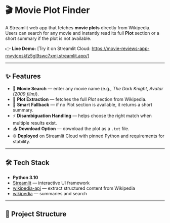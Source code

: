 # 🎬 Movie Plot Finder

A Streamlit web app that fetches **movie plots** directly from Wikipedia.  
Users can search for any movie and instantly read its full **Plot** section or a short summary if the plot is not available.  

👉 **Live Demo:** [Try it on Streamlit Cloud: https://movie-reviews-app-rnvytcpskfz5gl9swc7xmj.streamlit.app/]


---

## ✨ Features
- 🔎 **Movie Search** — enter any movie name (e.g., *The Dark Knight*, *Avatar (2009 film)*).  
- 📖 **Plot Extraction** — fetches the full *Plot* section from Wikipedia.  
- 🔄 **Smart Fallback** — if no Plot section is available, it returns a short summary.  
- ⚡ **Disambiguation Handling** — helps choose the right match when multiple results exist.  
- 📥 **Download Option** — download the plot as a `.txt` file.  
- 🌐 **Deployed** on Streamlit Cloud with pinned Python and requirements for stability.  

---

## 🛠️ Tech Stack
- **Python 3.10**  
- [Streamlit](https://streamlit.io/) — interactive UI framework  
- [wikipedia-api](https://pypi.org/project/wikipedia-api/) — extract structured content from Wikipedia  
- [wikipedia](https://pypi.org/project/wikipedia/) — summaries and search  

---

## 📂 Project Structure
